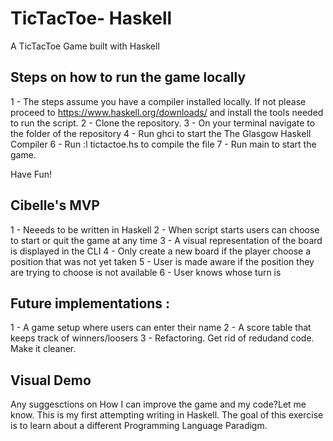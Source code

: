 # TicTacToe- Haskell
A TicTacToe Game built with Haskell


## Steps on how to run the game locally
1 - The steps assume you have a compiler installed locally. If not please proceed to https://www.haskell.org/downloads/ and install the tools needed to run the script.
2 - Clone the repository.
3 - On your terminal navigate to the folder of the repository
4 - Run ghci to start the The Glasgow Haskell Compiler
6 - Run :l tictactoe.hs to compile the file
7 - Run main to start the game. 

Have Fun! 


## Cibelle's MVP

1 - Neeeds to be written in Haskell
2 - When script starts users can choose to start or quit the game at any time
3 - A visual representation of the board is displayed in the CLI
4 - Only create a new board if the player choose a position that was not yet taken
5 - User is made aware if the position they are trying to choose is not available 
6 - User knows whose turn is 


## Future implementations : 
1 - A game setup where users can enter their name 
2 - A score table that keeps track of winners/loosers
3 - Refactoring. Get rid of redudand code. Make it cleaner.



## Visual Demo


Any suggesctions on How I  can improve the game and my code?Let me know.
This is my first attempting writing in Haskell. The goal of this exercise is to learn about a different Programming Language Paradigm.


